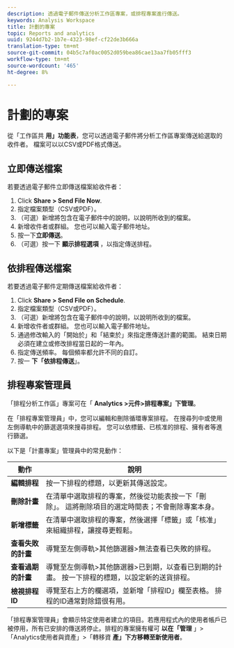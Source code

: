 ```yaml
---
description: 透過電子郵件傳送分析工作區專案，或排程專案進行傳送。
keywords: Analysis Workspace
title: 計劃的專案
topic: Reports and analytics
uuid: 9244d7b2-1b7e-4323-98ef-cf22de3b666a
translation-type: tm+mt
source-git-commit: 04b5c7af0ac0052d059bea86cae13aa7fb05fff3
workflow-type: tm+mt
source-wordcount: '465'
ht-degree: 8%

---
```



# 計劃的專案

從「工作區共 **用」功能表**，您可以透過電子郵件將分析工作區專案傳送給選取的收件者。 檔案可以以CSV或PDF格式傳送。

## 立即傳送檔案

若要透過電子郵件立即傳送檔案給收件者：

1. Click **Share > Send File Now**.
1. 指定檔案類型（CSV或PDF）。
1. （可選）新增將包含在電子郵件中的說明，以說明所收到的檔案。
1. 新增收件者或群組。 您也可以輸入電子郵件地址。
1. 按一下&#x200B;**立即傳送**。
1. （可選）按一下 **顯示排程選項** ，以指定傳送排程。

## 依排程傳送檔案

若要透過電子郵件定期傳送檔案給收件者：

1. Click **Share > Send File on Schedule**.
1. 指定檔案類型（CSV或PDF）。
1. （可選）新增將包含在電子郵件中的說明，以說明所收到的檔案。
1. 新增收件者或群組。 您也可以輸入電子郵件地址。
1. 通過修改輸入的「開始於」和「結束於」來指定應傳送計畫的範圍。 結束日期必須在建立或修改排程當日起的一年內。
1. 指定傳送頻率。 每個頻率都允許不同的自訂。
1. 按一 **下「依排程傳送**」。

## 排程專案管理員

「排程分析工作區」專案可在「 **Analytics >元件>排程專案」下管理**。

在「排程專案管理員」中，您可以編輯和刪除循環專案排程。 在搜尋列中或使用左側導軌中的篩選選項來搜尋排程。 您可以依標籤、已核准的排程、擁有者等進行篩選。

以下是「計畫專案」管理員中的常見動作：

| 動作 | 說明 |
|---|---|
| **編輯排程** | 按一下排程的標題，以更新其傳送設定。 |
| **刪除計畫** | 在清單中選取排程的專案，然後從功能表按一下「刪除」。 這將刪除項目的選定時間表；不會刪除專案本身。 |
| **新增標籤** | 在清單中選取排程的專案，然後選擇「標籤」或「核准」來組織排程，讓搜尋更輕鬆。 |
| **查看失敗的計畫** | 導覽至左側導軌>其他篩選器>無法查看已失敗的排程。 |
| **查看過期的計畫** | 導覽至左側導軌>其他篩選器>已到期，以查看已到期的計畫。 按一下排程的標題，以設定新的送貨排程。 |
| **檢視排程ID** | 導覽至右上方的欄選項，並新增「排程ID」欄至表格。 排程的ID通常對除錯很有用。 |

「排程專案管理員」會顯示特定使用者建立的項目。若應用程式內的使用者帳戶已被停用，所有已安排的傳送將停止。排程的專案擁有權可 **以在「管理** 」>「Analytics使用者與資產」>「轉移資 **產」下方移轉至新使用者**。
